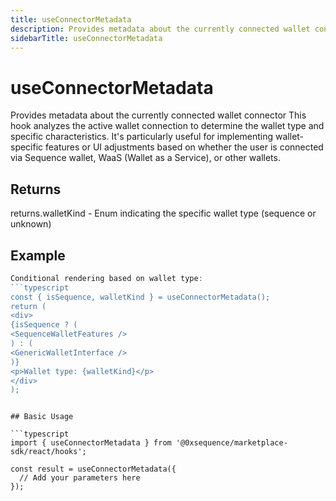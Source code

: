 ```yaml
---
title: useConnectorMetadata
description: Provides metadata about the currently connected wallet connector This hook analyzes the active wallet connection to determine the wallet type and specific characteristics. It's particularly useful for implementing wallet-specific features or UI adjustments based on whether the user is connected via Sequence wallet, WaaS (Wallet as a Service), or other wallets.
sidebarTitle: useConnectorMetadata
---
```


# useConnectorMetadata

Provides metadata about the currently connected wallet connector This hook analyzes the active wallet connection to determine the wallet type and specific characteristics. It's particularly useful for implementing wallet-specific features or UI adjustments based on whether the user is connected via Sequence wallet, WaaS (Wallet as a Service), or other wallets.

## Returns

returns.walletKind - Enum indicating the specific wallet type (sequence or unknown)

## Example

```typescript
Conditional rendering based on wallet type:
```typescript
const { isSequence, walletKind } = useConnectorMetadata();
return (
<div>
{isSequence ? (
<SequenceWalletFeatures />
) : (
<GenericWalletInterface />
)}
<p>Wallet type: {walletKind}</p>
</div>
);
```
```

## Basic Usage

```typescript
import { useConnectorMetadata } from '@0xsequence/marketplace-sdk/react/hooks';

const result = useConnectorMetadata({
  // Add your parameters here
});
```

